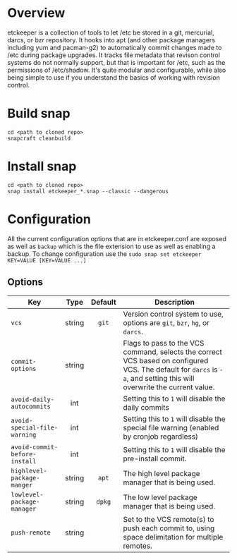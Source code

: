 # Overview

etckeeper is a collection of tools to let /etc be stored in a git, mercurial, darcs, or bzr repository. It hooks into apt (and other package managers including yum and pacman-g2) to automatically commit changes made to /etc during package upgrades. It tracks file metadata that revison control systems do not normally support, but that is important for /etc, such as the permissions of /etc/shadow. It's quite modular and configurable, while also being simple to use if you understand the basics of working with revision control.

# Build snap

```
cd <path to cloned repo>
snapcraft cleanbuild
```

# Install snap

```
cd <path to cloned repo>
snap install etckeeper_*.snap --classic --dangerous
```

# Configuration

All the current configuration options that are in
etckeeper.conf are exposed as well as `backup` which is the file extension to use as well as enabling a backup. To change configuration use the `sudo snap set etckeeper
KEY=VALUE [KEY=VALUE ...]`

## Options

| Key | Type | Default | Description |
| --- | :---: | :---: | --- |
| `vcs` | string | `git` | Version control system to use, options are `git`, `bzr`, `hg`, or `darcs`. |
| `commit-options` | string | | Flags to pass to the VCS command, selects the correct VCS based on configured VCS. The default for `darcs` is `-a`, and setting this will overwrite the current value. |
| `avoid-daily-autocommits` | int | | Setting this to `1` will disable the daily commits |
| `avoid-special-file-warning` | int | | Setting this to `1` will disable the special file warning (enabled by cronjob regardless) |
| `avoid-commit-before-install` | int | | Setting this to `1` will disable the pre-install commit. |
| `highlevel-package-manger` | string | `apt` | The high level package manager that is being used. |
| `lowlevel-package-manager` | string | `dpkg` | The low level package manager that is being used. |
| `push-remote` | string | | Set to the VCS remote(s) to push each commit to, using space delimitation for multiple remotes. |
